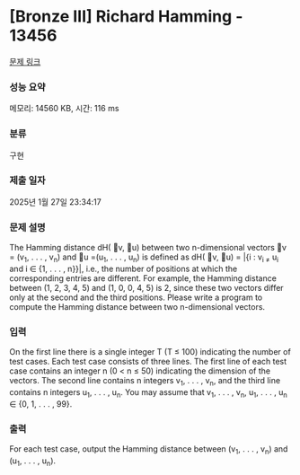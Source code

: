 # [Bronze III] Richard Hamming - 13456 

[문제 링크](https://www.acmicpc.net/problem/13456) 

### 성능 요약

메모리: 14560 KB, 시간: 116 ms

### 분류

구현

### 제출 일자

2025년 1월 27일 23:34:17

### 문제 설명

<p>The Hamming distance dH( ⃗v, ⃗u) between two n-dimensional vectors ⃗v = (v<sub>1</sub>, . . . , v<sub>n</sub>) and ⃗u =(u<sub>1</sub>, . . . , u<sub>n</sub>) is defined as dH( ⃗v, ⃗u) = |{i : v<sub>i ≠</sub> u<sub>i</sub> and i ∈ {1, . . . , n}}|, i.e., the number of positions at which the corresponding entries are different. For example, the Hamming distance between (1, 2, 3, 4, 5) and (1, 0, 0, 4, 5) is 2, since these two vectors differ only at the second and the third positions. Please write a program to compute the Hamming distance between two n-dimensional vectors.</p>

### 입력 

 <p>On the first line there is a single integer T (T ≤ 100) indicating the number of test cases. Each test case consists of three lines. The first line of each test case contains an integer n (0 < n ≤ 50) indicating the dimension of the vectors. The second line contains n integers v<sub>1</sub>, . . . , v<sub>n</sub>, and the third line contains n integers u<sub>1</sub>, . . . , u<sub>n</sub>. You may assume that v<sub>1</sub>, . . . , v<sub>n</sub>, u<sub>1</sub>, . . . , u<sub>n</sub> ∈ {0, 1, . . . , 99}.</p>

### 출력 

 <p>For each test case, output the Hamming distance between (v<sub>1</sub>, . . . , v<sub>n</sub>) and (u<sub>1</sub>, . . . , u<sub>n</sub>).</p>

